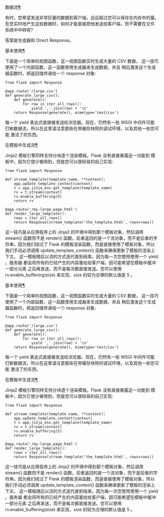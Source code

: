 
<span id="id1" ></span>
数据流[¶](#id1)

有时，您希望发送非常巨量的数据到客户端，远远超过您可以保存在内存中的量。
在您实时地产生这些数据时，如何才能直接把他发送给客户端，而不需要在文件
系统中中转呢?


答案是生成器和 Direct Response。


<span id="id2" ></span>
基本使用[¶](#id2)

下面是一个简单的视图函数，这一视图函数实时生成大量的 CSV 数据，
这一技巧使用了一个内部函数，这一函数使用生成器来生成数据，并且
稍后激发这个生成器函数时，把返回值传递给一个 response 对象:




```
from flask import Response

@app.route('/large.csv')
def generate_large_csv():
    def generate():
        for row in iter_all_rows():
            yield ','.join(row) + '\n'
    return Response(generate(), mimetype='text/csv')

```






每一个 yield 表达式直接被发送给浏览器。现在，仍然有一些 WSGI 中间件可能
打断数据流，所以在这里请注意那些在带缓存快照的调试环境，以及其他一些您可能
激活了的东西。





<span id="id3" ></span>
在模板中生成流[¶](#id3)

Jinja2 模板引擎同样支持分块逐个渲染模板。Flask 没有直接暴露这一功能到
模板中，因为它很少被用到，但是您可以很轻易的自己实现:




```
from flask import Response

def stream_template(template_name, **context):
    app.update_template_context(context)
    t = app.jinja_env.get_template(template_name)
    rv = t.stream(context)
    rv.enable_buffering(5)
    return rv

@app.route('/my-large-page.html')
def render_large_template():
    rows = iter_all_rows()
    return Response(stream_template('the_template.html', rows=rows))

```






这一技巧是从应用程序上的 Jinja2 的环境中得到那个模板对象，然后调用
stream() 函数而不是 render()
函数。前者返回的是一个流对象，而不是后者的字符串。因为我们绕过了 Flask
的模板渲染函数，而是直接使用了模板对象，所以我们手动必须调用
update_template_context() 函数来确保更新了模板的渲染上下文。
这一模板随后以流的方式迭代直到结束。因为每一次您使用使用一个 yield 。服务器
都会将所有的已经产生的内容塞给给客户端，因可能希望在模板中缓冲一部分元素
之后再发送，而不是每次都直接发送。您可以使用 rv.enable_buffering(size)
来实现，size 的较为合理的默认值是 5 。








<span id="id2" ></span>
基本使用[¶](#id2)

下面是一个简单的视图函数，这一视图函数实时生成大量的 CSV 数据，
这一技巧使用了一个内部函数，这一函数使用生成器来生成数据，并且
稍后激发这个生成器函数时，把返回值传递给一个 response 对象:




```
from flask import Response

@app.route('/large.csv')
def generate_large_csv():
    def generate():
        for row in iter_all_rows():
            yield ','.join(row) + '\n'
    return Response(generate(), mimetype='text/csv')

```






每一个 yield 表达式直接被发送给浏览器。现在，仍然有一些 WSGI 中间件可能
打断数据流，所以在这里请注意那些在带缓存快照的调试环境，以及其他一些您可能
激活了的东西。





<span id="id3" ></span>
在模板中生成流[¶](#id3)

Jinja2 模板引擎同样支持分块逐个渲染模板。Flask 没有直接暴露这一功能到
模板中，因为它很少被用到，但是您可以很轻易的自己实现:




```
from flask import Response

def stream_template(template_name, **context):
    app.update_template_context(context)
    t = app.jinja_env.get_template(template_name)
    rv = t.stream(context)
    rv.enable_buffering(5)
    return rv

@app.route('/my-large-page.html')
def render_large_template():
    rows = iter_all_rows()
    return Response(stream_template('the_template.html', rows=rows))

```






这一技巧是从应用程序上的 Jinja2 的环境中得到那个模板对象，然后调用
stream() 函数而不是 render()
函数。前者返回的是一个流对象，而不是后者的字符串。因为我们绕过了 Flask
的模板渲染函数，而是直接使用了模板对象，所以我们手动必须调用
update_template_context() 函数来确保更新了模板的渲染上下文。
这一模板随后以流的方式迭代直到结束。因为每一次您使用使用一个 yield 。服务器
都会将所有的已经产生的内容塞给给客户端，因可能希望在模板中缓冲一部分元素
之后再发送，而不是每次都直接发送。您可以使用 rv.enable_buffering(size)
来实现，size 的较为合理的默认值是 5 。





